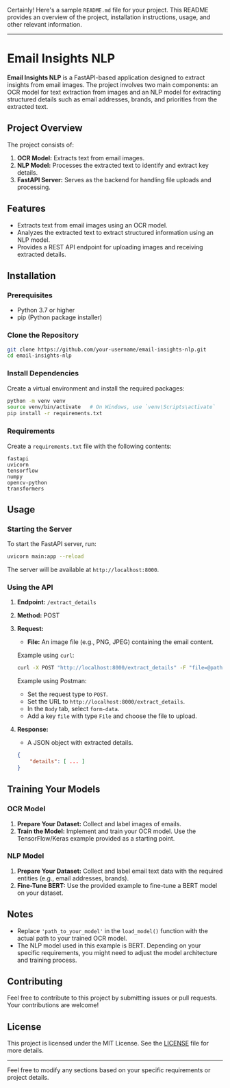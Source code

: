 Certainly! Here's a sample `README.md` file for your project. This README provides an overview of the project, installation instructions, usage, and other relevant information.

---

# Email Insights NLP

**Email Insights NLP** is a FastAPI-based application designed to extract insights from email images. The project involves two main components: an OCR model for text extraction from images and an NLP model for extracting structured details such as email addresses, brands, and priorities from the extracted text.

## Project Overview

The project consists of:
1. **OCR Model:** Extracts text from email images.
2. **NLP Model:** Processes the extracted text to identify and extract key details.
3. **FastAPI Server:** Serves as the backend for handling file uploads and processing.

## Features

- Extracts text from email images using an OCR model.
- Analyzes the extracted text to extract structured information using an NLP model.
- Provides a REST API endpoint for uploading images and receiving extracted details.

## Installation

### Prerequisites

- Python 3.7 or higher
- pip (Python package installer)

### Clone the Repository

```bash
git clone https://github.com/your-username/email-insights-nlp.git
cd email-insights-nlp
```

### Install Dependencies

Create a virtual environment and install the required packages:

```bash
python -m venv venv
source venv/bin/activate   # On Windows, use `venv\Scripts\activate`
pip install -r requirements.txt
```

### Requirements

Create a `requirements.txt` file with the following contents:

```plaintext
fastapi
uvicorn
tensorflow
numpy
opencv-python
transformers
```

## Usage

### Starting the Server

To start the FastAPI server, run:

```bash
uvicorn main:app --reload
```

The server will be available at `http://localhost:8000`.

### Using the API

1. **Endpoint:** `/extract_details`
2. **Method:** POST
3. **Request:**
   - **File:** An image file (e.g., PNG, JPEG) containing the email content.

   Example using `curl`:

   ```bash
   curl -X POST "http://localhost:8000/extract_details" -F "file=@path/to/your/image.png"
   ```

   Example using Postman:
   - Set the request type to `POST`.
   - Set the URL to `http://localhost:8000/extract_details`.
   - In the `Body` tab, select `form-data`.
   - Add a key `file` with type `File` and choose the file to upload.

4. **Response:**
   - A JSON object with extracted details.

   ```json
   {
       "details": [ ... ]
   }
   ```

## Training Your Models

### OCR Model

1. **Prepare Your Dataset:** Collect and label images of emails.
2. **Train the Model:** Implement and train your OCR model. Use the TensorFlow/Keras example provided as a starting point.

### NLP Model

1. **Prepare Your Dataset:** Collect and label email text data with the required entities (e.g., email addresses, brands).
2. **Fine-Tune BERT:** Use the provided example to fine-tune a BERT model on your dataset.

## Notes

- Replace `'path_to_your_model'` in the `load_model()` function with the actual path to your trained OCR model.
- The NLP model used in this example is BERT. Depending on your specific requirements, you might need to adjust the model architecture and training process.

## Contributing

Feel free to contribute to this project by submitting issues or pull requests. Your contributions are welcome!

## License

This project is licensed under the MIT License. See the [LICENSE](LICENSE) file for more details.

---

Feel free to modify any sections based on your specific requirements or project details.